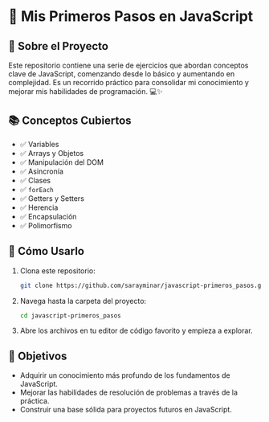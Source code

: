 # 🚀 Mis Primeros Pasos en JavaScript

## 📌 Sobre el Proyecto
Este repositorio contiene una serie de ejercicios que abordan conceptos clave de JavaScript, comenzando desde lo básico y aumentando en complejidad. Es un recorrido práctico para consolidar mi conocimiento y mejorar mis habilidades de programación. 💻✨

## 📚 Conceptos Cubiertos

- ✅ Variables
- ✅ Arrays y Objetos
- ✅ Manipulación del DOM
- ✅ Asincronía
- ✅ Clases
- ✅ `forEach`
- ✅ Getters y Setters
- ✅ Herencia
- ✅ Encapsulación
- ✅ Polimorfismo

## 🔧 Cómo Usarlo

1. Clona este repositorio:
   ```bash
   git clone https://github.com/sarayminar/javascript-primeros_pasos.git
   ```
2. Navega hasta la carpeta del proyecto:
   ```bash
   cd javascript-primeros_pasos
   ```
3. Abre los archivos en tu editor de código favorito y empieza a explorar.

## 🚀 Objetivos

- Adquirir un conocimiento más profundo de los fundamentos de JavaScript.
- Mejorar las habilidades de resolución de problemas a través de la práctica.
- Construir una base sólida para proyectos futuros en JavaScript.


